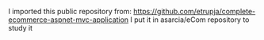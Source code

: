 I imported this public repository from:
https://github.com/etrupja/complete-ecommerce-aspnet-mvc-application
I put it in asarcia/eCom repository to study it
